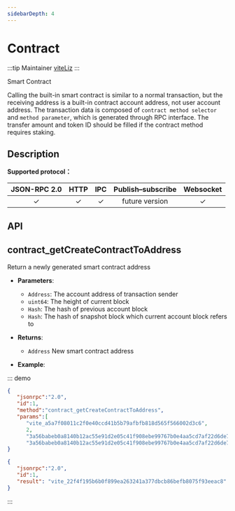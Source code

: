 ```yaml
---
sidebarDepth: 4
---
```


# Contract

:::tip Maintainer
[viteLiz](https://github.com/viteLiz)
:::

Smart Contract

Calling the built-in smart contract is similar to a normal transaction, but the receiving address is a built-in contract account address, not user account address.
The transaction data is composed of `contract method selector` and `method parameter`, which is generated through RPC interface. 
The transfer amount and token ID should be filled if the contract method requires staking.

## Description

**Supported protocol：**

|  JSON-RPC 2.0  | HTTP | IPC |Publish–subscribe |Websocket |
|:------------:|:-----------:|:-----:|:-----:|:-----:|
| &#x2713;|  &#x2713; |  &#x2713; |future version| &#x2713; |

## API

## contract_getCreateContractToAddress
Return a newly generated smart contract address

- **Parameters**: 

  * `Address`: The account address of transaction sender
  * `uint64`: The height of current block
  * `Hash`: The hash of previous account block
  * `Hash`: The hash of snapshot block which current account block refers to

- **Returns**: 
	- `Address` New smart contract address

- **Example**:


::: demo


```json tab:Request
{  
   "jsonrpc":"2.0",
   "id":1,
   "method":"contract_getCreateContractToAddress",
   "params":[
      "vite_a5a7f08011c2f0e40ccd41b5b79afbfb818d565f566002d3c6", 
      2, 
      "3a56babeb0a8140b12ac55e91d2e05c41f908ebe99767b0e4aa5cd7af22d6de7", 
      "3a56babeb0a8140b12ac55e91d2e05c41f908ebe99767b0e4aa5cd7af22d6de7"]
}
```

```json tab:Response
{  
   "jsonrpc":"2.0",
   "id":1,
   "result": "vite_22f4f195b6b0f899ea263241a377dbcb86befb8075f93eeac8"
}
```
:::
